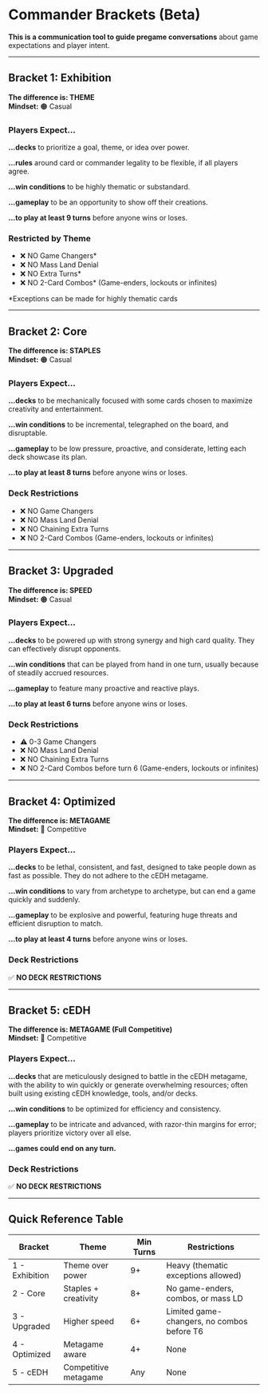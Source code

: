 # Commander Brackets (Beta)

**This is a communication tool to guide pregame conversations** about game expectations and player intent.

---

## Bracket 1: Exhibition
**The difference is: THEME**  
**Mindset:** 🟠 Casual

### Players Expect...

**...decks** to prioritize a goal, theme, or idea over power.

**...rules** around card or commander legality to be flexible, if all players agree.

**...win conditions** to be highly thematic or substandard.

**...gameplay** to be an opportunity to show off their creations.

**...to play at least 9 turns** before anyone wins or loses.

### Restricted by Theme

- ❌ NO Game Changers*
- ❌ NO Mass Land Denial
- ❌ NO Extra Turns*
- ❌ NO 2-Card Combos* (Game-enders, lockouts or infinites)

*Exceptions can be made for highly thematic cards

---

## Bracket 2: Core
**The difference is: STAPLES**  
**Mindset:** 🟠 Casual

### Players Expect...

**...decks** to be mechanically focused with some cards chosen to maximize creativity and entertainment.

**...win conditions** to be incremental, telegraphed on the board, and disruptable.

**...gameplay** to be low pressure, proactive, and considerate, letting each deck showcase its plan.

**...to play at least 8 turns** before anyone wins or loses.

### Deck Restrictions

- ❌ NO Game Changers
- ❌ NO Mass Land Denial
- ❌ NO Chaining Extra Turns
- ❌ NO 2-Card Combos (Game-enders, lockouts or infinites)

---

## Bracket 3: Upgraded
**The difference is: SPEED**  
**Mindset:** 🟠 Casual

### Players Expect...

**...decks** to be powered up with strong synergy and high card quality. They can effectively disrupt opponents.

**...win conditions** that can be played from hand in one turn, usually because of steadily accrued resources.

**...gameplay** to feature many proactive and reactive plays.

**...to play at least 6 turns** before anyone wins or loses.

### Deck Restrictions

- ⚠️ 0-3 Game Changers
- ❌ NO Mass Land Denial
- ❌ NO Chaining Extra Turns
- ❌ NO 2-Card Combos before turn 6 (Game-enders, lockouts or infinites)

---

## Bracket 4: Optimized
**The difference is: METAGAME**  
**Mindset:** 🔴 Competitive

### Players Expect...

**...decks** to be lethal, consistent, and fast, designed to take people down as fast as possible. They do not adhere to the cEDH metagame.

**...win conditions** to vary from archetype to archetype, but can end a game quickly and suddenly.

**...gameplay** to be explosive and powerful, featuring huge threats and efficient disruption to match.

**...to play at least 4 turns** before anyone wins or loses.

### Deck Restrictions

✅ **NO DECK RESTRICTIONS**

---

## Bracket 5: cEDH
**The difference is: METAGAME (Full Competitive)**  
**Mindset:** 🔴 Competitive

### Players Expect...

**...decks** that are meticulously designed to battle in the cEDH metagame, with the ability to win quickly or generate overwhelming resources; often built using existing cEDH knowledge, tools, and/or decks.

**...win conditions** to be optimized for efficiency and consistency.

**...gameplay** to be intricate and advanced, with razor-thin margins for error; players prioritize victory over all else.

**...games could end on any turn.**

### Deck Restrictions

✅ **NO DECK RESTRICTIONS**

---

## Quick Reference Table

| Bracket | Theme | Min Turns | Restrictions |
|---------|-------|-----------|--------------|
| 1 - Exhibition | Theme over power | 9+ | Heavy (thematic exceptions allowed) |
| 2 - Core | Staples + creativity | 8+ | No game-enders, combos, or mass LD |
| 3 - Upgraded | Higher speed | 6+ | Limited game-changers, no combos before T6 |
| 4 - Optimized | Metagame aware | 4+ | None |
| 5 - cEDH | Competitive metagame | Any | None |

